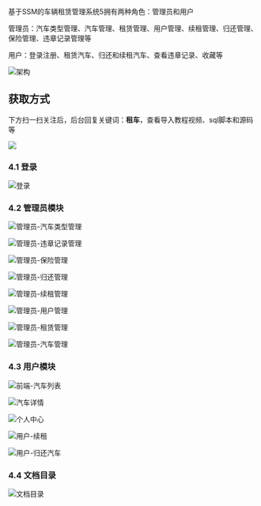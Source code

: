 

基于SSM的车辆租赁管理系统5拥有两种角色：管理员和用户

管理员：汽车类型管理、汽车管理、租赁管理、用户管理、续租管理、归还管理、保险管理、违章记录管理等

用户：登录注册、租赁汽车、归还和续租汽车、查看违章记录、收藏等

![架构](https://www.codeshop.fun/Typora-Images/202403052256075.jpg)

## 获取方式

下方扫一扫关注后，后台回复关键词：**租车**，查看导入教程视频、sql脚本和源码等

 ![](https://www.codeshop.fun/Typora-Images/202205281253739.png)
### 4.1 登录

![登录](https://www.codeshop.fun/Typora-Images/202403052257116.jpg)

### 4.2 管理员模块

![管理员-汽车类型管理](https://www.codeshop.fun/Typora-Images/202403052257631.jpg)

![管理员-违章记录管理](https://www.codeshop.fun/Typora-Images/202403052257649.jpg)

![管理员-保险管理](https://www.codeshop.fun/Typora-Images/202403052257680.jpg)

![管理员-归还管理](https://www.codeshop.fun/Typora-Images/202403052257699.jpg)

![管理员-续租管理](https://www.codeshop.fun/Typora-Images/202403052257738.jpg)

![管理员-用户管理](https://www.codeshop.fun/Typora-Images/202403052257722.jpg)

![管理员-租赁管理](https://www.codeshop.fun/Typora-Images/202403052257364.jpg)

![管理员-汽车管理](https://www.codeshop.fun/Typora-Images/202403052257436.jpg)

### 4.3 用户模块

![前端-汽车列表](https://www.codeshop.fun/Typora-Images/202403052257809.jpg)

![汽车详情](https://www.codeshop.fun/Typora-Images/202403052257531.jpg)

![个人中心](https://www.codeshop.fun/Typora-Images/202403052258616.jpg)

![用户-续租](https://www.codeshop.fun/Typora-Images/202403052258814.jpg)

![用户-归还汽车](https://www.codeshop.fun/Typora-Images/202403052258824.jpg)

### 4.4 文档目录

![文档目录](https://www.codeshop.fun/Typora-Images/202403052257336.jpg)





